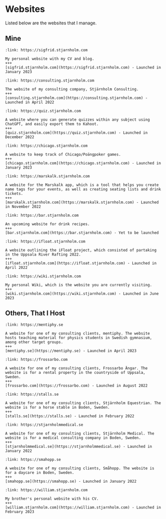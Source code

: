 # Websites

Listed below are the websites that I manage.

## Mine

<!-- PERSONAL -->
```{card} Sigfrid's Personal Website
:link: https://sigfrid.stjarnholm.com

My personal website with my CV and blog.
+++
[sigfrid.stjarnholm.com](https://sigfrid.stjarnholm.com) - Launched in January 2023
```

<!-- CONSULTING -->
```{card} Stjärnholm Consulting's Website
:link: https://consulting.stjarnholm.com

The website of my consulting company, Stjärnholm Consulting.
+++
[consulting.stjarnholm.com](https://consulting.stjarnholm.com) - Launched in April 2022
```

<!-- QUIZGPT -->
```{card} QuizGPT
:link: https://quiz.stjarnholm.com

A website where you can generate quizzes within any subject using ChatGPT, and easily export them to Kahoot.
+++
[quiz.stjarnholm.com](https://quiz.stjarnholm.com) - Launched in December 2022
```

<!-- CHICAGO -->
```{card} Chicago/Poängpoker
:link: https://chicago.stjarnholm.com

A website to keep track of Chicago/Poängpoker games.
+++
[chicago.stjarnholm.com](https://chicago.stjarnholm.com) - Launched in January 2023
```

<!-- MARSKALK -->
```{card} Marskalk
:link: https://marskalk.stjarnholm.com

A website for the Marskalk app, which is a tool that helps you create name tags for your events, as well as creating seating lists and drink tickets.
+++
[marskalk.stjarnholm.com](https://marskalk.stjarnholm.com) - Launched in November 2022
```

<!-- BAR -->
```{card} Bar
:link: https://bar.stjarnholm.com

An upcoming website for drink recipes.
+++
[bar.stjarnholm.com](https://bar.stjarnholm.com) - Yet to be launched
```

<!-- IFLOAT -->
```{card} iFloat
:link: https://ifloat.stjarnholm.com

A website outlining the iFloat project, which consisted of partaking in the Uppsala River Rafting 2022.
+++
[ifloat.stjarnholm.com](https://ifloat.stjarnholm.com) - Launched in April 2022
```

<!-- WIKI -->
```{card} Sigfrid Stjärnholm's Wiki
:link: https://wiki.stjarnholm.com

My personal Wiki, which is the website you are currently visiting.
+++
[wiki.stjarnholm.com](https://wiki.stjarnholm.com) - Launched in June 2023
```

<!-- ```{card} Sigfrid's Personal Website
:link: https://sigfrid.stjarnholm.com

My personal website with my CV and blog.
+++
[sigfrid.stjarnholm.com](https://sigfrid.stjarnholm.com)
``` -->

## Others, That I Host

<!-- MENTIPHY -->
```{card} mentiphy
:link: https://mentiphy.se

A website for one of my consulting clients, mentiphy. The website hosts teaching material for physics students in Swedish gymnasium, among other target groups.
+++
[mentiphy.se](https://mentiphy.se) - Launched in April 2023
```

<!-- FROSSARBO -->
```{card} Frossarbo Ängar
:link: https://frossarbo.com

A website for one of my consulting clients, Frossarbo Ängar. The website is for a rental property in the countryside of Uppsala, Sweden.
+++
[frossarbo.com](https://frossarbo.com) - Launched in August 2022
```

<!-- SEQAB -->
```{card} Stall Stjärnholm
:link: https://stalls.se

A website for one of my consulting clients, Stjärnholm Equestrian. The website is for a horse stable in Boden, Sweden.
+++
[stalls.se](https://stalls.se) - Launched in February 2022
```

<!-- SMAB -->
```{card} Stjärnholm Medical
:link: https://stjarnholmmedical.se

A website for one of my consulting clients, Stjärnholm Medical. The website is for a medical consulting company in Boden, Sweden.
+++
[stjarnholmmedical.se](https://stjarnholmmedical.se) - Launched in January 2022
```

<!-- SMAHOPP -->
```{card} Småhopp
:link: https://smahopp.se

A website for one of my consulting clients, Småhopp. The website is for a daycare in Boden, Sweden.
+++
[smahopp.se](https://smahopp.se) - Launched in January 2022
```

<!-- WILLIAM -->
```{card} William's Personal Website
:link: https://william.stjarnholm.com

My brother's personal website with his CV.
+++
[william.stjarnholm.com](https://william.stjarnholm.com) - Launched in February 2023
```

<!-- ```{card} Sigfrid's Personal Website
:link: https://sigfrid.stjarnholm.com

My personal website with my CV and blog.
+++
[sigfrid.stjarnholm.com](https://sigfrid.stjarnholm.com)
``` -->

